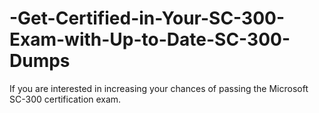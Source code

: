 # -Get-Certified-in-Your-SC-300-Exam-with-Up-to-Date-SC-300-Dumps
If you are interested in increasing your chances of passing the Microsoft SC-300 certification exam.
